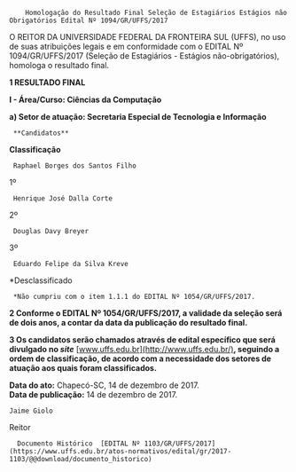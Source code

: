         Homologação do Resultado Final Seleção de Estagiários Estágios não Obrigatórios Edital Nº 1094/GR/UFFS/2017  

O REITOR DA UNIVERSIDADE FEDERAL DA FRONTEIRA SUL (UFFS), no uso de suas atribuições legais e em conformidade com o EDITAL Nº 1094/GR/UFFS/2017 (Seleção de Estagiários - Estágios não-obrigatórios), homologa o resultado final.

  **1 RESULTADO FINAL**

 **I - Área/Curso: Ciências da Computação**

 **a) Setor de atuação: Secretaria Especial de Tecnologia e Informação**

     **Candidatos**

   **Classificação**

     Raphael Borges dos Santos Filho

   1º 

     Henrique José Dalla Corte

   2º 

     Douglas Davy Breyer

   3º 

     Eduardo Felipe da Silva Kreve

   *Desclassificado

     *Não cumpriu com o item 1.1.1 do EDITAL Nº 1054/GR/UFFS/2017.

  **2 Conforme o EDITAL Nº 1054/GR/UFFS/2017, a validade da seleção será de dois anos, a contar da data da publicação do resultado final.**

  **3 Os candidatos serão chamados através de edital específico que será divulgado no *site*** [www.uffs.edu.br](http://www.uffs.edu.br/)**, seguindo a ordem de classificação, de acordo com a necessidade dos setores de atuação aos quais foram classificados.**

   **Data do ato:** Chapecó-SC, 14 de dezembro de 2017.   
 **Data de publicação:**  14 de dezembro de 2017. 

    Jaime Giolo   
 Reitor 

      Documento Histórico  [EDITAL Nº 1103/GR/UFFS/2017](https://www.uffs.edu.br/atos-normativos/edital/gr/2017-1103/@@download/documento_historico)     
      
